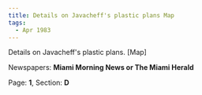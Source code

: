 ```yaml
---  
title: Details on Javacheff's plastic plans Map  
tags:  
  - Apr 1983  
---  
```

  
Details on Javacheff's plastic plans. [Map]  
  
Newspapers: **Miami Morning News or The Miami Herald**  
  
Page: **1**, Section: **D** 

